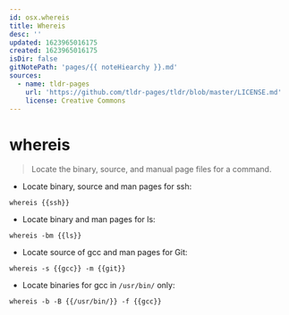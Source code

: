 ```yaml
---
id: osx.whereis
title: Whereis
desc: ''
updated: 1623965016175
created: 1623965016175
isDir: false
gitNotePath: 'pages/{{ noteHiearchy }}.md'
sources:
  - name: tldr-pages
    url: 'https://github.com/tldr-pages/tldr/blob/master/LICENSE.md'
    license: Creative Commons
---
```

# whereis

> Locate the binary, source, and manual page files for a command.

- Locate binary, source and man pages for ssh:

`whereis {{ssh}}`

- Locate binary and man pages for ls:

`whereis -bm {{ls}}`

- Locate source of gcc and man pages for Git:

`whereis -s {{gcc}} -m {{git}}`

- Locate binaries for gcc in `/usr/bin/` only:

`whereis -b -B {{/usr/bin/}} -f {{gcc}}`

